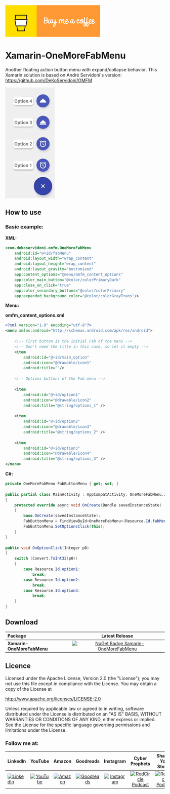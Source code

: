 <a href="https://github.com/sponsors/FANMixco/" target="_blank">
   <img src="https://raw.githubusercontent.com/FANMixco/Xamarin-SearchBar/master/bmc-rezr5vpd.gif" alt="sponsor" />
</a>

# Xamarin-OneMoreFabMenu

Another floating action button menu with expand/collapse behavior. This Xamarin solution is based on André Servidoni's version: https://github.com/DeKoServidoni/OMFM

![Example gif](https://raw.githubusercontent.com/DeKoServidoni/OMFM/master/images/example_v1.0.3.gif) 

## How to use

### **Basic example:**

**XML:**

```xml
<com.dekoservidoni.omfm.OneMoreFabMenu
	android:id="@+id/fabMenu"
	android:layout_width="wrap_content"
	android:layout_height="wrap_content"
	android:layout_gravity="bottom|end"
	app:content_options="@menu/omfm_content_options"
	app:color_main_button="@color/colorPrimaryDark"
	app:close_on_click="true"
	app:color_secondary_buttons="@color/colorPrimary"
	app:expanded_background_color="@color/colorGrayTrans"/>
```

**Menu:**

**omfm_content_options.xml**

```xml
<?xml version="1.0" encoding="utf-8"?>
<menu xmlns:android="http://schemas.android.com/apk/res/android">

	<!-- First button is the initial Fab of the menu -->
	<!-- Don't need the title in this case, so let it empty -->
	<item
		android:id="@+id/main_option"
		android:icon="@drawable/icon1"
		android:title=""/>

	<!-- Options buttons of the Fab menu -->

	<item
		android:id="@+id/option1"
		android:icon="@drawable/icon2"
		android:title="@string/options_1" />

	<item
		android:id="@+id/option2"
		android:icon="@drawable/icon3"
		android:title="@string/options_2" />

	<item
		android:id="@+id/option3"
		android:icon="@drawable/icon4"
		android:title="@string/options_3" />
</menu>
```

**C#:**

```csharp
private OneMoreFabMenu FabButtonMenu { get; set; }

public partial class MainActivity : AppCompatActivity, OneMoreFabMenu.IOptionsClick
{
	protected override async void OnCreate(Bundle savedInstanceState)
	{
		base.OnCreate(savedInstanceState);
		FabButtonMenu = FindViewById<OneMoreFabMenu>(Resource.Id.fabMenu);
		FabButtonMenu.SetOptionsClick(this);
	}
}

public void OnOptionClick(Integer p0)
{
	switch (Convert.ToInt32(p0))
	{
		case Resource.Id.option1:
			break;
		case Resource.Id.option2:
			break;
		case Resource.Id.option3:
			break;
	}
}
```

## Download

|  Package  |Latest Release|
|:----------|:------------:|
|**Xamarin-OneMoreFabMenu**|[![NuGet Badge Xamarin-OneMoreFabMenu](https://buildstats.info/nuget/Xamarin-OneMoreFabMenu)](https://www.nuget.org/packages/Xamarin-OneMoreFabMenu/)|

## Licence

Licensed under the Apache License, Version 2.0 (the "License"); you may not use this file except in compliance with the License. You may obtain a copy of the License at

http://www.apache.org/licenses/LICENSE-2.0

Unless required by applicable law or agreed to in writing, software distributed under the License is distributed on an "AS IS" BASIS, WITHOUT WARRANTIES OR CONDITIONS OF ANY KIND, either express or implied. See the License for the specific language governing permissions and limitations under the License.

### Follow me at:

|  LinkedIn  |YouTube|Amazon|Goodreads|Instagram|Cyber Prophets|Sharing Your Stories|
|:----------|:------------:|:------------:|:------------:|:------------:|:------------:|:------------:|
|[![LinkedIn](https://i.stack.imgur.com/idQWu.png)](https://bit.ly/3xLCmvb)|[![YouTube](https://i.stack.imgur.com/CFPMR.png)](https://youtube.com/c/FedericoNavarrete)|[![Amazon](https://i.stack.imgur.com/NFOeE.png)](https://www.amazon.com/Federico-Navarrete/e/B08NJTXQRV)|[![Goodreads](https://i.stack.imgur.com/oBk0g.jpg)](https://www.goodreads.com/author/show/21125413.Federico_Navarrete)|[![Instagram](https://i.stack.imgur.com/PIfqY.png)](https://www.instagram.com/federico_the_consultant)|[![RedCircle Podcast](https://i.stack.imgur.com/4XICF.png)](https://redcircle.com/shows/cyber-prophets)|[![RedCircle Podcast](https://i.stack.imgur.com/4XICF.png)](https://redcircle.com/shows/sharing-your-stories)|

